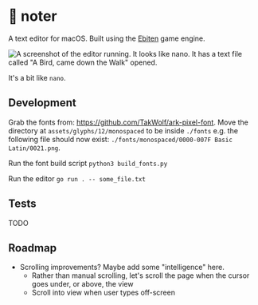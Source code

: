 # 📝 noter

A text editor for macOS. Built using the [Ebiten](https://github.com/hajimehoshi/ebiten) game engine.

![A screenshot of the editor running. It looks like nano. It has a text file called "A Bird, came down the Walk" opened.](https://github.com/healeycodes/noter/blob/main/preview.png)

It's a bit like `nano`.

## Development

Grab the fonts from: https://github.com/TakWolf/ark-pixel-font. Move the directory at `assets/glyphs/12/monospaced` to be inside `./fonts` e.g. the following file should now exist: `./fonts/monospaced/0000-007F Basic Latin/0021.png`.

Run the font build script `python3 build_fonts.py`

Run the editor `go run . -- some_file.txt`

## Tests

TODO

## Roadmap

- Scrolling improvements? Maybe add some "intelligence" here.
  - Rather than manual scrolling, let's scroll the page when the cursor goes under, or above, the view
  - Scroll into view when user types off-screen

